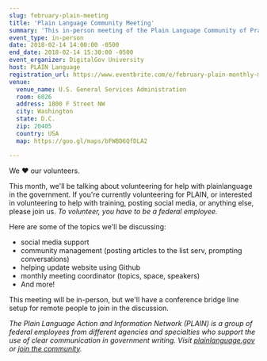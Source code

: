 ```yaml
---
slug: february-plain-meeting
title: 'Plain Language Community Meeting'
summary: 'This in-person meeting of the Plain Language Community of Practice will focus on volunteers.'
event_type: in-person
date: 2018-02-14 14:00:00 -0500
end_date: 2018-02-14 15:30:00 -0500
event_organizer: DigitalGov University
host: PLAIN Language
registration_url: https://www.eventbrite.com/e/february-plain-monthly-meeting-registration-42365715997
venue:
  venue_name: U.S. General Services Administration
  room: 6026
  address: 1800 F Street NW
  city: Washington
  state: D.C.
  zip: 20405
  country: USA
  map: https://goo.gl/maps/bFWBD6QfDLA2

---
```


We :heart: our volunteers.

This month, we'll be talking about volunteering for help with plainlanguage in the government.
If you're currently volunteering for PLAIN, or interested in volunteering to help with training, posting social media, or anything else, please join us.  _To volunteer, you have to be a federal employee._

Here are some of the topics we'll be discussing:

- social media support
- community management (posting articles to the list serv, prompting conversations)
- helping update website using Github
- monthly meeting coordinator (topics, space, speakers)
- And more!

This meeting will be in-person, but we'll have a conference bridge line setup for remote people to join in the discussion.

_The Plain Language Action and Information Network (PLAIN) is a group of federal employees from different agencies and specialties who support the use of clear communication in government writing. Visit [plainlanguage.gov](https://www.plainlanguage.gov/) or [join the community](https://www.digitalgov.gov/communities/plain-language/)._

